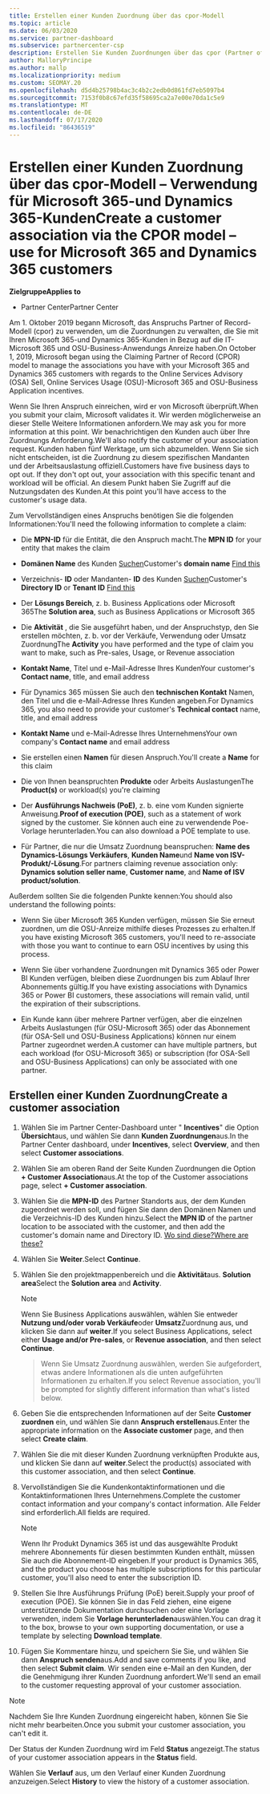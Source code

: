 ```yaml
---
title: Erstellen einer Kunden Zuordnung über das cpor-Modell
ms.topic: article
ms.date: 06/03/2020
ms.service: partner-dashboard
ms.subservice: partnercenter-csp
description: Erstellen Sie Kunden Zuordnungen über das cpor (Partner of Record)-Modell. Hilft bei der Verwaltung von Vertriebs-, Nutzungs-und & Anreizen für Microsoft 365-und Dynamics 365-Kunden.
author: MalloryPrincipe
ms.author: mallp
ms.localizationpriority: medium
ms.custom: SEOMAY.20
ms.openlocfilehash: d5d4b25798b4ac3c4b2c2edb0d861fd7eb5097b4
ms.sourcegitcommit: 7153f0b8c67efd35f58695ca2a7e00e70da1c5e9
ms.translationtype: MT
ms.contentlocale: de-DE
ms.lasthandoff: 07/17/2020
ms.locfileid: "86436519"
---
```

# <a name="create-a-customer-association-via-the-cpor-model--use-for-microsoft-365-and-dynamics-365-customers"></a><span data-ttu-id="7b17e-104">Erstellen einer Kunden Zuordnung über das cpor-Modell – Verwendung für Microsoft 365-und Dynamics 365-Kunden</span><span class="sxs-lookup"><span data-stu-id="7b17e-104">Create a customer association via the CPOR model – use for Microsoft 365 and Dynamics 365 customers</span></span>

<span data-ttu-id="7b17e-105">**Zielgruppe**</span><span class="sxs-lookup"><span data-stu-id="7b17e-105">**Applies to**</span></span>

- <span data-ttu-id="7b17e-106">Partner Center</span><span class="sxs-lookup"><span data-stu-id="7b17e-106">Partner Center</span></span>

<span data-ttu-id="7b17e-107">Am 1. Oktober 2019 begann Microsoft, das Anspruchs Partner of Record-Modell (cpor) zu verwenden, um die Zuordnungen zu verwalten, die Sie mit Ihren Microsoft 365-und Dynamics 365-Kunden in Bezug auf die IT-Microsoft 365 und OSU-Business-Anwendungs Anreize haben.</span><span class="sxs-lookup"><span data-stu-id="7b17e-107">On October 1, 2019, Microsoft began using the Claiming Partner of Record (CPOR) model to manage the associations you have with your Microsoft 365 and Dynamics 365 customers with regards to the Online Services Advisory (OSA) Sell, Online Services Usage (OSU)-Microsoft 365 and OSU-Business Application incentives.</span></span>

<span data-ttu-id="7b17e-108">Wenn Sie Ihren Anspruch einreichen, wird er von Microsoft überprüft.</span><span class="sxs-lookup"><span data-stu-id="7b17e-108">When you submit your claim, Microsoft validates it.</span></span> <span data-ttu-id="7b17e-109">Wir werden möglicherweise an dieser Stelle Weitere Informationen anfordern.</span><span class="sxs-lookup"><span data-stu-id="7b17e-109">We may ask you for more information at this point.</span></span> <span data-ttu-id="7b17e-110">Wir benachrichtigen den Kunden auch über Ihre Zuordnungs Anforderung.</span><span class="sxs-lookup"><span data-stu-id="7b17e-110">We'll also notify the customer of your association request.</span></span> <span data-ttu-id="7b17e-111">Kunden haben fünf Werktage, um sich abzumelden. Wenn Sie sich nicht entscheiden, ist die Zuordnung zu diesem spezifischen Mandanten und der Arbeitsauslastung offiziell.</span><span class="sxs-lookup"><span data-stu-id="7b17e-111">Customers have five business days to opt out. If they don't opt out, your association with this specific tenant and workload will be official.</span></span> <span data-ttu-id="7b17e-112">An diesem Punkt haben Sie Zugriff auf die Nutzungsdaten des Kunden.</span><span class="sxs-lookup"><span data-stu-id="7b17e-112">At this point you'll have access to the customer's usage data.</span></span> 

<span data-ttu-id="7b17e-113">Zum Vervollständigen eines Anspruchs benötigen Sie die folgenden Informationen:</span><span class="sxs-lookup"><span data-stu-id="7b17e-113">You'll need the following information to complete a claim:</span></span>

- <span data-ttu-id="7b17e-114">Die **MPN-ID** für die Entität, die den Anspruch macht.</span><span class="sxs-lookup"><span data-stu-id="7b17e-114">The **MPN ID** for your entity that makes the claim</span></span>

- <span data-ttu-id="7b17e-115">**Domänen Name** des Kunden [Suchen](https://docs.microsoft.com/partner-center/find-customer-domain-name)</span><span class="sxs-lookup"><span data-stu-id="7b17e-115">Customer's **domain name** [Find this](https://docs.microsoft.com/partner-center/find-customer-domain-name)</span></span>

- <span data-ttu-id="7b17e-116">Verzeichnis- **ID** oder Mandanten- **ID** des Kunden [Suchen](https://docs.microsoft.com/partner-center/find-customer-domain-name)</span><span class="sxs-lookup"><span data-stu-id="7b17e-116">Customer's **Directory ID** or **Tenant ID** [Find this](https://docs.microsoft.com/partner-center/find-customer-domain-name)</span></span>

- <span data-ttu-id="7b17e-117">Der **Lösungs Bereich**, z. b. Business Applications oder Microsoft 365</span><span class="sxs-lookup"><span data-stu-id="7b17e-117">The **Solution area**, such as Business Applications or Microsoft 365</span></span>

- <span data-ttu-id="7b17e-118">Die **Aktivität** , die Sie ausgeführt haben, und der Anspruchstyp, den Sie erstellen möchten, z. b. vor der Verkäufe, Verwendung oder Umsatz Zuordnung</span><span class="sxs-lookup"><span data-stu-id="7b17e-118">The **Activity** you have performed and the type of claim you want to make, such as Pre-sales, Usage, or Revenue association</span></span>

- <span data-ttu-id="7b17e-119">**Kontakt Name**, Titel und e-Mail-Adresse Ihres Kunden</span><span class="sxs-lookup"><span data-stu-id="7b17e-119">Your customer's **Contact name**, title, and email address</span></span>

- <span data-ttu-id="7b17e-120">Für Dynamics 365 müssen Sie auch den **technischen Kontakt** Namen, den Titel und die e-Mail-Adresse Ihres Kunden angeben.</span><span class="sxs-lookup"><span data-stu-id="7b17e-120">For Dynamics 365, you also need to provide your customer's **Technical contact** name, title, and email address</span></span>

- <span data-ttu-id="7b17e-121">**Kontakt Name** und e-Mail-Adresse Ihres Unternehmens</span><span class="sxs-lookup"><span data-stu-id="7b17e-121">Your own company's **Contact name** and email address</span></span>

- <span data-ttu-id="7b17e-122">Sie erstellen einen **Namen** für diesen Anspruch.</span><span class="sxs-lookup"><span data-stu-id="7b17e-122">You'll create a **Name** for this claim</span></span>

- <span data-ttu-id="7b17e-123">Die von Ihnen beanspruchten **Produkte** oder Arbeits Auslastungen</span><span class="sxs-lookup"><span data-stu-id="7b17e-123">The **Product(s)** or workload(s) you're claiming</span></span>

- <span data-ttu-id="7b17e-124">Der **Ausführungs Nachweis (PoE)**, z. b. eine vom Kunden signierte Anweisung.</span><span class="sxs-lookup"><span data-stu-id="7b17e-124">**Proof of execution (POE)**, such as a statement of work signed by the customer.</span></span> <span data-ttu-id="7b17e-125">Sie können auch eine zu verwendende Poe-Vorlage herunterladen.</span><span class="sxs-lookup"><span data-stu-id="7b17e-125">You can also download a POE template to use.</span></span>

- <span data-ttu-id="7b17e-126">Für Partner, die nur die Umsatz Zuordnung beanspruchen: **Name des Dynamics-Lösungs Verkäufers**, **Kunden Name**und **Name von ISV-Produkt/-Lösung**.</span><span class="sxs-lookup"><span data-stu-id="7b17e-126">For partners claiming revenue association only: **Dynamics solution seller name**, **Customer name**, and **Name of ISV product/solution**.</span></span> 

<span data-ttu-id="7b17e-127">Außerdem sollten Sie die folgenden Punkte kennen:</span><span class="sxs-lookup"><span data-stu-id="7b17e-127">You should also understand the following points:</span></span>

- <span data-ttu-id="7b17e-128">Wenn Sie über Microsoft 365 Kunden verfügen, müssen Sie Sie erneut zuordnen, um die OSU-Anreize mithilfe dieses Prozesses zu erhalten.</span><span class="sxs-lookup"><span data-stu-id="7b17e-128">If you have existing Microsoft 365 customers, you'll need to re-associate with those you want to continue to earn OSU incentives by using this process.</span></span>

- <span data-ttu-id="7b17e-129">Wenn Sie über vorhandene Zuordnungen mit Dynamics 365 oder Power BI Kunden verfügen, bleiben diese Zuordnungen bis zum Ablauf Ihrer Abonnements gültig.</span><span class="sxs-lookup"><span data-stu-id="7b17e-129">If you have existing associations with Dynamics 365 or Power BI customers, these associations will remain valid, until the expiration of their subscriptions.</span></span>

- <span data-ttu-id="7b17e-130">Ein Kunde kann über mehrere Partner verfügen, aber die einzelnen Arbeits Auslastungen (für OSU-Microsoft 365) oder das Abonnement (für OSA-Sell und OSU-Business Applications) können nur einem Partner zugeordnet werden.</span><span class="sxs-lookup"><span data-stu-id="7b17e-130">A customer can have multiple partners, but each workload (for OSU-Microsoft 365) or subscription (for OSA-Sell and OSU-Business Applications) can only be associated with one partner.</span></span>

## <a name="create-a-customer-association"></a><span data-ttu-id="7b17e-131">Erstellen einer Kunden Zuordnung</span><span class="sxs-lookup"><span data-stu-id="7b17e-131">Create a customer association</span></span>

1. <span data-ttu-id="7b17e-132">Wählen Sie im Partner Center-Dashboard unter " **Incentives**" die Option **Übersicht**aus, und wählen Sie dann **Kunden Zuordnungen**aus.</span><span class="sxs-lookup"><span data-stu-id="7b17e-132">In the Partner Center dashboard, under **Incentives**, select **Overview**, and then select **Customer associations**.</span></span> 

2. <span data-ttu-id="7b17e-133">Wählen Sie am oberen Rand der Seite Kunden Zuordnungen die Option **+ Customer Association**aus.</span><span class="sxs-lookup"><span data-stu-id="7b17e-133">At the top of the Customer associations page, select **+ Customer association**.</span></span>

3. <span data-ttu-id="7b17e-134">Wählen Sie die **MPN-ID** des Partner Standorts aus, der dem Kunden zugeordnet werden soll, und fügen Sie dann den Domänen Namen und die Verzeichnis-ID des Kunden hinzu.</span><span class="sxs-lookup"><span data-stu-id="7b17e-134">Select the **MPN ID** of the partner location to be associated with the customer, and then add the customer's domain name and Directory ID.</span></span> [<span data-ttu-id="7b17e-135">Wo sind diese?</span><span class="sxs-lookup"><span data-stu-id="7b17e-135">Where are these?</span></span>](https://docs.microsoft.com/partner-center/find-customer-domain-name)

4. <span data-ttu-id="7b17e-136">Wählen Sie **Weiter**.</span><span class="sxs-lookup"><span data-stu-id="7b17e-136">Select **Continue**.</span></span>

5. <span data-ttu-id="7b17e-137">Wählen Sie den projektmappenbereich und die **Aktivität**aus. **Solution area**</span><span class="sxs-lookup"><span data-stu-id="7b17e-137">Select the **Solution area** and **Activity**.</span></span> 

   >[!Note]
   >
   ><span data-ttu-id="7b17e-138">Wenn Sie Business Applications auswählen, wählen Sie entweder **Nutzung und/oder vorab Verkäufe**oder **Umsatz**Zuordnung aus, und klicken Sie dann auf **weiter**.</span><span class="sxs-lookup"><span data-stu-id="7b17e-138">If you select Business Applications, select either **Usage and/or Pre-sales**, or **Revenue association**, and then select **Continue**.</span></span> 

   ><span data-ttu-id="7b17e-139">Wenn Sie Umsatz Zuordnung auswählen, werden Sie aufgefordert, etwas andere Informationen als die unten aufgeführten Informationen zu erhalten.</span><span class="sxs-lookup"><span data-stu-id="7b17e-139">If you select Revenue association, you'll be prompted for slightly different information than what's listed below.</span></span>

6. <span data-ttu-id="7b17e-140">Geben Sie die entsprechenden Informationen auf der Seite **Customer zuordnen** ein, und wählen Sie dann **Anspruch erstellen**aus.</span><span class="sxs-lookup"><span data-stu-id="7b17e-140">Enter the appropriate information on the **Associate customer** page, and then select **Create claim**.</span></span>

7. <span data-ttu-id="7b17e-141">Wählen Sie die mit dieser Kunden Zuordnung verknüpften Produkte aus, und klicken Sie dann auf **weiter**.</span><span class="sxs-lookup"><span data-stu-id="7b17e-141">Select the product(s) associated with this customer association, and then select **Continue**.</span></span>

8. <span data-ttu-id="7b17e-142">Vervollständigen Sie die Kundenkontaktinformationen und die Kontaktinformationen Ihres Unternehmens.</span><span class="sxs-lookup"><span data-stu-id="7b17e-142">Complete the customer contact information and your company's contact information.</span></span> <span data-ttu-id="7b17e-143">Alle Felder sind erforderlich.</span><span class="sxs-lookup"><span data-stu-id="7b17e-143">All fields are required.</span></span> 

   >[!NOTE]
   ><span data-ttu-id="7b17e-144">Wenn Ihr Produkt Dynamics 365 ist und das ausgewählte Produkt mehrere Abonnements für diesen bestimmten Kunden enthält, müssen Sie auch die Abonnement-ID eingeben.</span><span class="sxs-lookup"><span data-stu-id="7b17e-144">If your product is Dynamics 365, and the product you choose has multiple subscriptions for this particular customer, you'll also need to enter the subscription ID.</span></span>

9. <span data-ttu-id="7b17e-145">Stellen Sie Ihre Ausführungs Prüfung (PoE) bereit.</span><span class="sxs-lookup"><span data-stu-id="7b17e-145">Supply your proof of execution (POE).</span></span> <span data-ttu-id="7b17e-146">Sie können Sie in das Feld ziehen, eine eigene unterstützende Dokumentation durchsuchen oder eine Vorlage verwenden, indem Sie **Vorlage herunterladen**auswählen.</span><span class="sxs-lookup"><span data-stu-id="7b17e-146">You can drag it to the box, browse to your own supporting documentation, or use a template by selecting **Download template**.</span></span> 

10. <span data-ttu-id="7b17e-147">Fügen Sie Kommentare hinzu, und speichern Sie Sie, und wählen Sie dann **Anspruch senden**aus.</span><span class="sxs-lookup"><span data-stu-id="7b17e-147">Add and save comments if you like, and then select **Submit claim**.</span></span> <span data-ttu-id="7b17e-148">Wir senden eine e-Mail an den Kunden, der die Genehmigung ihrer Kunden Zuordnung anfordert.</span><span class="sxs-lookup"><span data-stu-id="7b17e-148">We'll send an email to the customer requesting approval of your customer association.</span></span>

   >[!NOTE]
   ><span data-ttu-id="7b17e-149">Nachdem Sie Ihre Kunden Zuordnung eingereicht haben, können Sie Sie nicht mehr bearbeiten.</span><span class="sxs-lookup"><span data-stu-id="7b17e-149">Once you submit your customer association, you can't edit it.</span></span>

<span data-ttu-id="7b17e-150">Der Status der Kunden Zuordnung wird im Feld **Status** angezeigt.</span><span class="sxs-lookup"><span data-stu-id="7b17e-150">The status of your customer association appears in the **Status** field.</span></span>

<span data-ttu-id="7b17e-151">Wählen Sie **Verlauf** aus, um den Verlauf einer Kunden Zuordnung anzuzeigen.</span><span class="sxs-lookup"><span data-stu-id="7b17e-151">Select **History** to view the history of a customer association.</span></span>
